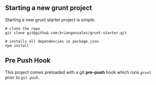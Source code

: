 
## Starting a new grunt project

Starting a new grunt starter project is simple.

```shell
# clone the repo
git clone git@github.com:briangonzalez/grunt-starter.git   

# installs all dependencies in package.json    
npm install         
````

## Pre Push Hook
This project comes preloaded with a git __pre-push__ hook which runs `grunt` prior to `git push`.